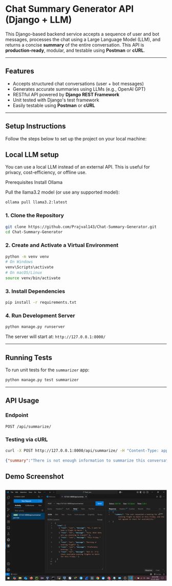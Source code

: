 # Chat Summary Generator API (Django + LLM)

This Django-based backend service accepts a sequence of user and bot messages, processes the chat using a Large Language Model (LLM), and returns a concise **summary** of the entire conversation. This API is **production-ready**, modular, and testable using **Postman** or **cURL**.

---

## Features

- Accepts structured chat conversations (user + bot messages)
- Generates accurate summaries using LLMs (e.g., OpenAI GPT)
- RESTful API powered by **Django REST Framework**
- Unit tested with Django's test framework
- Easily testable using **Postman** or **cURL**

---

## Setup Instructions

Follow the steps below to set up the project on your local machine:

## Local LLM setup

You can use a local LLM instead of an external API. This is useful for privacy, cost-efficiency, or offline use.

Prerequisites
Install Ollama

Pull the llama3.2 model (or use any supported model):

```bash
ollama pull llama3.2:latest
````

### 1. Clone the Repository

```bash
git clone https://github.com/Prajval143/Chat-Summary-Generator.git
cd Chat-Summary-Generator
````

### 2. Create and Activate a Virtual Environment

```bash
python -m venv venv
# On Windows
venv\Scripts\activate
# On macOS/Linux
source venv/bin/activate
```

### 3. Install Dependencies

```bash
pip install -r requirements.txt
```

### 4. Run Development Server

```bash
python manage.py runserver
```

The server will start at: `http://127.0.0.1:8000/`

---

## Running Tests

To run unit tests for the `summarizer` app:

```bash
python manage.py test summarizer
```

---

## API Usage

### Endpoint

```
POST /api/summarize/
```


### Testing via cURL

```bash
curl -X POST http://127.0.0.1:8000/api/summarize/ -H "Content-Type: application/json" -d "{\"chat\": [{\"role\": \"user\", \"message\": \"Hi, I need help with my order.\"}, {\"role\": \"bot\", \"message\": \"Sure, can you provide your order ID?\"}]}"

```

```json
{"summary":"There is not enough information to summarize this conversation. The chat only contains two lines of text, and no specific details about the user's issue or order are provided."}
```
## Demo Screenshot

![Chat Summary API Demo](assets/demo.png)
---

